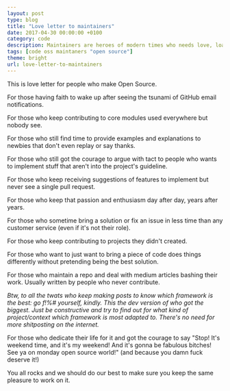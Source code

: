 ```yaml
---
layout: post
type: blog
title: "Love letter to maintainers"
date: 2017-04-30 00:00:00 +0100
category: code
description: Maintainers are heroes of modern times who needs love, loads of love.
tags: [code oss maintaners "open source"]
theme: bright
url: love-letter-to-maintainers
---
```

This is love letter for people who make Open Source.

For those having faith to wake up after seeing the tsunami of GitHub email notifications.

For those who keep contributing to core modules used everywhere but nobody see.

For those who still find time to provide examples and explanations to newbies that don't even replay or say thanks.

For those who still got the courage to argue with tact to people who wants to implement stuff that aren't into the project's guideline.

For those who keep receiving suggestions of features to implement but never see a single pull request.

For those who keep that passion and enthusiasm day after day, years after years.

For those who sometime bring a solution or fix an issue in less time than any customer service (even if it's not their role).

For those who keep contributing to projects they didn't created.

For those who want to just want to bring a piece of code does things differently without pretending being the best solution.

For those who maintain a repo and deal with medium articles bashing their work. Usually written by people who never contribute.

*Btw, to all the twats who keep making posts to know which framework is the best: go f!%# yourself, kindly. This the dev version of who got the biggest. Just be constructive and try to find out for what kind of project/context which framework is most adapted to. There's no need for more shitposting on the internet.*

For those who dedicate their life for it and got the courage to say "Stop! It's weekend time, and it's my weekend! And it's gonna be fabulous bitches! See ya on monday open source world!" (and because you damn fuck deserve it!)

You all rocks and we should do our best to make sure you keep the same pleasure to work on it.
